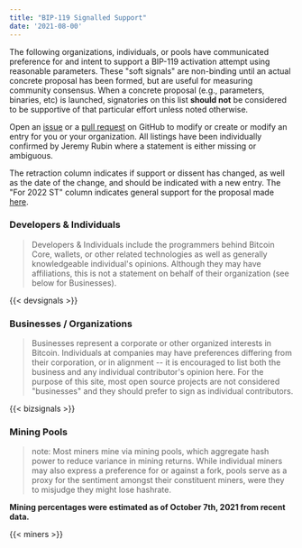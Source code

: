 ```yaml
---
title: "BIP-119 Signalled Support"
date: '2021-08-00'
---
```


The following organizations, individuals, or pools have communicated preference
for and intent to support a BIP-119 activation attempt using reasonable
parameters. These "soft signals" are non-binding until an actual concrete proposal
has been formed, but are useful for measuring community consensus. When a concrete proposal
(e.g., parameters, binaries, etc) is launched, signatories on this list **should not** be considered
to be supportive of that particular effort unless noted otherwise.

Open an [issue](https://github.com/jeremyrubin/utxos.org/issues/new) or a [pull
request](https://github.com/JeremyRubin/utxos.org/pulls) on GitHub to modify or
create or modify an entry for you or your organization. All listings have been
individually confirmed by Jeremy Rubin where a statement is either missing
or ambiguous.

The retraction column indicates if support or dissent has changed, as well as
the date of the change, and should be indicated with a new entry. The "For 2022
ST" column indicates general support for the proposal made
[here](https://rubin.io/bitcoin/2022/04/17/next-steps-bip119/).

### Developers & Individuals
> Developers & Individuals include the programmers behind Bitcoin Core,
> wallets, or other related technologies as well as generally knowledgeable
> individual's opinions. Although they may have affiliations, this is not a statement
> on behalf of their organization (see below for Businesses).

{{< devsignals >}}

### Businesses / Organizations
> Businesses represent a corporate  or other organized interests in Bitcoin.
> Individuals at companies may have preferences differing from their
> corporation, or in alignment -- it is encouraged to list both the business
> and any individual contributor's opinion here. For the purpose of this site,
> most open source projects are not considered "businesses" and they should
> prefer to sign as individual contributors.

{{< bizsignals >}}

### Mining Pools

> note: Most miners mine via mining pools, which aggregate hash power to reduce
> variance in mining returns. While individual miners may also express a
> preference for or against a fork, pools serve as a proxy for the sentiment
> amongst their constituent miners, were they to misjudge they might lose
> hashrate.

**Mining percentages were estimated as of October 7th, 2021 from recent data.**

{{< miners >}}



